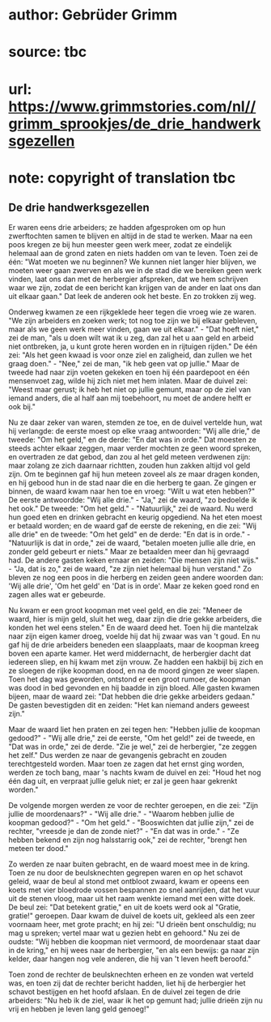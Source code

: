 # author: Gebrüder Grimm
# source: tbc
# url: https://www.grimmstories.com/nl//grimm_sprookjes/de_drie_handwerksgezellen
# note: copyright of translation tbc

## De drie handwerksgezellen 

Er waren eens drie arbeiders; ze hadden afgesproken om op hun
zwerftochten samen te blijven en altijd in de stad te werken. Maar na
een poos kregen ze bij hun meester geen werk meer, zodat ze eindelijk
helemaal aan de grond zaten en niets hadden om van te leven. Toen zei de
één: "Wat moeten we nu beginnen? We kunnen niet langer hier blijven, we
moeten weer gaan zwerven en als we in de stad die we bereiken geen werk
vinden, laat ons dan met de herbergier afspreken, dat we hem schrijven
waar we zijn, zodat de een bericht kan krijgen van de ander en laat ons
dan uit elkaar gaan." Dat leek de anderen ook het beste. En zo trokken
zij weg.

Onderweg kwamen ze een rijkgeklede heer tegen die vroeg wie ze waren.
"We zijn arbeiders en zoeken werk; tot nog toe zijn we bij elkaar
gebleven, maar als we geen werk meer vinden, gaan we uit elkaar." -
"Dat hoeft niet," zei de man, "als u doen wilt wat ik u zeg, dan zal
het u aan geld en arbeid niet ontbreken, ja, u kunt grote heren worden
en in rijtuigen rijden." De één zei: "Als het geen kwaad is voor onze
ziel en zaligheid, dan zullen we het graag doen." - "Nee," zei de
man, "ik heb geen vat op jullie." Maar de tweede had naar zijn voeten
gekeken en toen hij één paardepoot en één mensenvoet zag, wilde hij zich
niet met hem inlaten. Maar de duivel zei: "Weest maar gerust; ik heb
het niet op jullie gemunt, maar op de ziel van iemand anders, die al
half aan mij toebehoort, nu moet de andere helft er ook bij."

Nu ze daar zeker van waren, stemden ze toe, en de duivel vertelde hun,
wat hij verlangde: de eerste moest op elke vraag antwoorden: "Wij alle
drie," de tweede: "Om het geld," en de derde: "En dat was in orde."
Dat moesten ze steeds achter elkaar zeggen, maar verder mochten ze geen
woord spreken, en overtraden ze dat gebod, dan zou al het geld meteen
verdwenen zijn: maar zolang ze zich daarnaar richtten, zouden hun zakken
altijd vol geld zijn. Om te beginnen gaf hij hun meteen zoveel als ze
maar dragen konden, en hij gebood hun in de stad naar die en die herberg
te gaan. Ze gingen er binnen, de waard kwam naar hen toe en vroeg:
"Wilt u wat eten hebben?" De eerste antwoordde: "Wij alle drie." -
"Ja," zei de waard, "zo bedoelde ik het ook." De tweede: "Om het
geld." - "Natuurlijk," zei de waard. Nu werd hun goed eten en drinken
gebracht en keurig opgediend. Na het eten moest er betaald worden; en de
waard gaf de eerste de rekening, en die zei: "Wij alle drie" en de
tweede: "Om het geld" en de derde: "En dat is in orde." -
"Natuurlijk is dat in orde," zei de waard, "betalen moeten jullie
alle drie, en zonder geld gebeurt er niets." Maar ze betaalden meer dan
hij gevraagd had. De andere gasten keken ernaar en zeiden: "Die mensen
zijn niet wijs." - "Ja, dat is zo," zei de waard, "ze zijn niet
helemaal bij hun verstand." Zo bleven ze nog een poos in die herberg en
zeiden geen andere woorden dan: 'Wij alle drie', 'Om het geld' en
'Dat is in orde'. Maar ze keken goed rond en zagen alles wat er
gebeurde.

Nu kwam er een groot koopman met veel geld, en die zei: "Meneer de
waard, hier is mijn geld, sluit het weg, daar zijn die drie gekke
arbeiders, die konden het wel eens stelen." En de waard deed het. Toen
hij die mantelzak naar zijn eigen kamer droeg, voelde hij dat hij zwaar
was van 't goud. En nu gaf hij de drie arbeiders beneden een
slaapplaats, maar de koopman kreeg boven een aparte kamer. Het werd
middernacht, de herbergier dacht dat iedereen sliep, en hij kwam met
zijn vrouw. Ze hadden een hakbijl bij zich en ze sloegen de rijke
koopman dood, en na de moord gingen ze weer slapen. Toen het dag was
geworden, ontstond er een groot rumoer, de koopman was dood in bed
gevonden en hij baadde in zijn bloed. Alle gasten kwamen bijeen, maar de
waard zei: "Dat hebben die drie gekke arbeiders gedaan." De gasten
bevestigden dit en zeiden: "Het kan niemand anders geweest zijn."

Maar de waard liet hen praten en zei tegen hen: "Hebben jullie de
koopman gedood?" - "Wij alle drie," zei de eerste, "Om het geld!"
zei de tweede, en "Dat was in orde," zei de derde. "Zie je wel," zei
de herbergier, "ze zeggen het zelf." Dus werden ze naar de gevangenis
gebracht en zouden terechtgesteld worden. Maar toen ze zagen dat het
ernst ging worden, werden ze toch bang, maar 's nachts kwam de duivel
en zei: "Houd het nog één dag uit, en verpraat jullie geluk niet; er
zal je geen haar gekrenkt worden."

De volgende morgen werden ze voor de rechter geroepen, en die zei:
"Zijn jullie de moordenaars?" - "Wij alle drie." - "Waarom hebben
jullie de koopman gedood?" - "Om het geld." - "Booswichten dat
jullie zijn," zei de rechter, "vreesde je dan de zonde niet?" - "En
dat was in orde." - "Ze hebben bekend en zijn nog halsstarrig ook,"
zei de rechter, "brengt hen meteen ter dood."

Zo werden ze naar buiten gebracht, en de waard moest mee in de kring.
Toen ze nu door de beulsknechten gegrepen waren en op het schavot
geleid, waar de beul al stond met ontbloot zwaard, kwam er opeens een
koets met vier bloedrode vossen bespannen zo snel aanrijden, dat het
vuur uit de stenen vloog, maar uit het raam wenkte iemand met een witte
doek. De beul zei: "Dat betekent gratie," en uit de koets werd ook al
"Gratie, gratie!" geroepen. Daar kwam de duivel de koets uit, gekleed
als een zeer voornaam heer, met grote pracht; en hij zei: "U drieën
bent onschuldig; nu mag u spreken; vertel maar wat u gezien hebt en
gehoord." Nu zei de oudste: "Wij hebben die koopman niet vermoord, de
moordenaar staat daar in de kring," en hij wees naar de herbergier,
"en als een bewijs: ga naar zijn kelder, daar hangen nog vele anderen,
die hij van 't leven heeft beroofd."

Toen zond de rechter de beulsknechten erheen en ze vonden wat verteld
was, en toen zij dat de rechter bericht hadden, liet hij de herbergier
het schavot bestijgen en het hoofd afslaan. En de duivel zei tegen de
drie arbeiders: "Nu heb ik de ziel, waar ik het op gemunt had; jullie
drieën zijn nu vrij en hebben je leven lang geld genoeg!"
